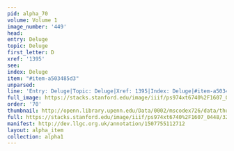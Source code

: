 ```yaml
---
pid: alpha_70
volume: Volume 1
image_number: '449'
head: 
entry: Deluge
topic: Deluge
first_letter: D
xref: '1395'
see: 
index: Deluge
item: "#item-a503485d3"
unparsed: 
line: 'Entry: Deluge|Topic: Deluge|Xref: 1395|Index: Deluge|#item-a503485d3'
full_image: https://stacks.stanford.edu/image/iiif/ps974xt6740%2F1607_0448/full/full/0/default.jpg
order: '70'
thumbnail: http://openn.library.upenn.edu/Data/0002/mscodex726/data/thumb/1607_0448_thumb.jpg
full: https://stacks.stanford.edu/image/iiif/ps974xt6740%2F1607_0448/326,197,3099,461/full/0/default.jpg
manifest: http://dev.llgc.org.uk/annotation/1507755112712
layout: alpha_item
collection: alpha1
---
```

